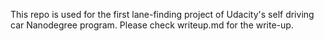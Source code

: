 This repo is used for the first lane-finding project of Udacity's self driving car Nanodegree program.
Please check writeup.md for the write-up.

